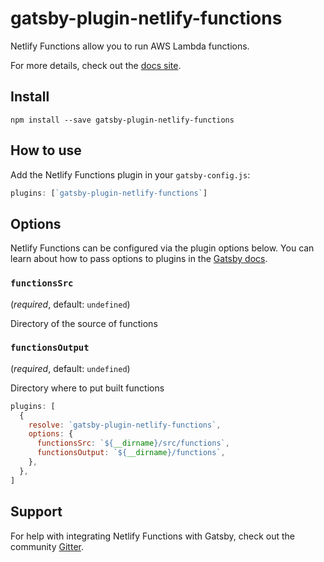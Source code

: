 # gatsby-plugin-netlify-functions

Netlify Functions allow you to run AWS Lambda functions.

For more details, check out the [docs site](https://www.netlify.com/docs/functions/).

## Install

```shell
npm install --save gatsby-plugin-netlify-functions
```

## How to use

Add the Netlify Functions plugin in your `gatsby-config.js`:

```javascript
plugins: [`gatsby-plugin-netlify-functions`]
```

## Options

Netlify Functions can be configured via the plugin options below. You can learn
about how to pass options to plugins in the [Gatsby
docs](https://www.gatsbyjs.org/docs/plugins/#how-to-use-gatsby-plugins).

### `functionsSrc`

(_required_, default: `undefined`)

Directory of the source of functions

### `functionsOutput`

(_required_, default: `undefined`)

Directory where to put built functions

```javascript
plugins: [
  {
    resolve: `gatsby-plugin-netlify-functions`,
    options: {
      functionsSrc: `${__dirname}/src/functions`,
      functionsOutput: `${__dirname}/functions`,
    },
  },
]
```


## Support

For help with integrating Netlify Functions with Gatsby, check out the community
[Gitter](https://gitter.im/netlify/lambda-functions).
